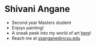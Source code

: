 
# Shivani Angane

- Second year Masters student
- Enjoys painting!
- A sneak peek into my world of art [here](http://reachshivani.yolasite.com)!
- Reach me at ssangane@ncsu.edu
